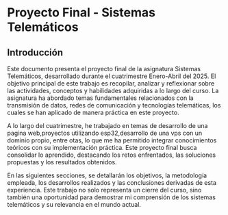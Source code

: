 # Proyecto Final - Sistemas Telemáticos

## Introducción

Este documento presenta el proyecto final de la asignatura Sistemas Telemáticos, desarrollado durante el cuatrimestre Enero-Abril del 2025. El objetivo principal de este trabajo es recopilar, analizar y reflexionar sobre las actividades, conceptos y habilidades adquiridas a lo largo del curso. La asignatura ha abordado temas fundamentales relacionados con la transmisión de datos, redes de comunicación y tecnologías telemáticas, los cuales se han aplicado de manera práctica en este proyecto.

A lo largo del cuatrimestre, he trabajado en temas de desarrollo de una pagina web,proyectos utilizando esp32,desarrollo de una vps con un dominio propio, entre otas, lo que me ha permitido integrar conocimientos teóricos con su implementación práctica. Este proyecto final busca consolidar lo aprendido, destacando los retos enfrentados, las soluciones propuestas y los resultados obtenidos.

En las siguientes secciones, se detallarán los objetivos, la metodología empleada, los desarrollos realizados y las conclusiones derivadas de esta experiencia. Este trabajo no solo representa un cierre del curso, sino también una oportunidad para demostrar mi comprensión de los sistemas telemáticos y su relevancia en el mundo actual.
